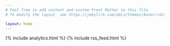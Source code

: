 ```yaml
---
# Feel free to add content and custom Front Matter to this file.
# To modify the layout, see https://jekyllrb.com/docs/themes/#overriding-theme-defaults

layout: home
---
```


<!doctype html>
<html>
  <head>
    <meta charset="utf-8">
    <title>Home</title>
    {% include analytics.html %}
  </head>
  <body>
    {% include rss_feed.html %}
    
  </body>
</html>



